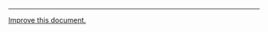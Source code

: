 
---

[Improve this document.](https://github.com/MuhammadReda/generator-modern-theme/tree/docs/app/md-content/grunt-tasks.md)
